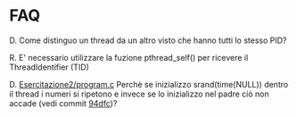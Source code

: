 FAQ
===

D. Come distinguo un thread da un altro visto che hanno tutti lo stesso PID?

R. E' necessario utilizzare la fuzione pthread_self() per ricevere il ThreadIdentifier (TID)

D. [Esercitazione2/program.c](/Esercitazione2/program.c) Perchè se inizializzo srand(time(NULL)) dentro il
thread i numeri si ripetono e invece se lo inizializzo nel padre ciò non accade
(vedi commit [94dfc](/../../commit/94dfc8ac1516043fdb33a5b4cf4c8e470aa76969))?
